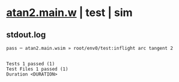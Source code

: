 # [atan2.main.w](../../../../../../examples/tests/sdk_tests/math/atan2.main.w) | test | sim

## stdout.log
```log
pass ─ atan2.main.wsim » root/env0/test:inflight arc tangent 2
 
 
Tests 1 passed (1)
Test Files 1 passed (1)
Duration <DURATION>
```

